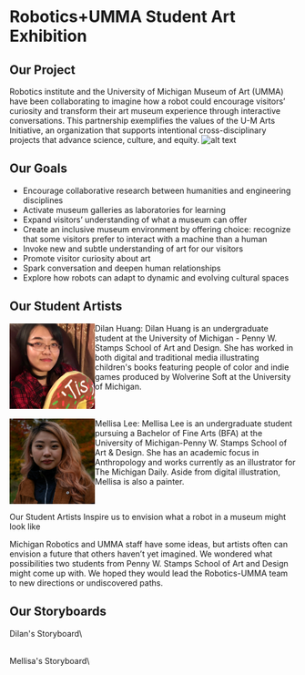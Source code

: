 # Robotics+UMMA Student Art Exhibition

## Our Project
Robotics institute and the University of Michigan Museum of Art (UMMA) have been collaborating to imagine how a robot could encourage visitors’ curiosity and transform their art museum experience through interactive conversations. This partnership exemplifies the values of the U-M Arts Initiative, an organization that supports intentional cross-disciplinary projects that advance science, culture, and equity. 
![alt text](./Team_pics/UMMA-20191217-1130.jpg)
## Our Goals 
- Encourage collaborative research between humanities and engineering disciplines
- Activate museum galleries as laboratories for learning
- Expand visitors’ understanding of what a museum can offer
- Create an inclusive museum environment by offering choice: recognize that some visitors prefer to interact with a machine than a human
- Invoke new and subtle understanding of art for our visitors
- Promote visitor curiosity about art
- Spark conversation and deepen human relationships 
- Explore how robots can adapt to dynamic and evolving cultural spaces

## Our Student Artists
<img src="./Headshots/DH_Photo.jpeg" width="150" align = "left" title="Dilan Huang"/>
Dilan Huang: Dilan Huang is an undergraduate student at the University of Michigan - Penny W. Stamps School of Art and Design. She has worked in both digital and traditional media illustrating children's books featuring people of color and indie games produced by Wolverine Soft at the University of Michigan. 
<br clear="left"/>
<br />
<img src="./Headshots/12068%20(1).JPEG" width="150" align = "left" title="Mellisa Lee"/>
Mellisa Lee: Mellisa Lee is an undergraduate student pursuing a Bachelor of Fine Arts (BFA) at the University of Michigan-Penny W. Stamps School of Art & Design. She has an academic focus in Anthropology and works currently as an illustrator for The Michigan Daily. Aside from digital illustration, Mellisa is also a painter. 
<br clear="left"/>


Our Student Artists Inspire us to envision what a robot in a museum might look like 

Michigan Robotics and UMMA staff have some ideas, but artists often can envision a future that others haven’t yet imagined. We wondered what possibilities two students from Penny W. Stamps School of Art and Design might come up with. We hoped they would lead the Robotics-UMMA team to new directions or undiscovered paths. 

## Our Storyboards
Dilan's Storyboard\
<!-- <img src="./Illustrations/17B245CA-22F0-4D41-9DBD-0E81D255F5F6.png" width="50%" align = "left" title="Dilan Huang"/> Concept\ <img 
     src="./Illustrations/3C279000-BEE9-445E-A859-EB8F7931CC8F.png" width="50%" align = "left" title="Dilan Huang"/>Concept\ <img
     src="./Illustrations/941B8C9D-23F8-4A08-864A-B65B7E56605C (1).png" width="50%" align = "left" title="Dilan Huang"/>Concept\ <img 
     src="./Illustrations/A2BB3AE9-44C5-4219-B1C7-70983C7B2AE2.png" width="50%" align = "left" title="Dilan Huang"/>Concept\ <img 
     src="./Illustrations/C455C917-C413-4208-B692-A36DAF0532E8.png" width="50%" align = "left" title="Dilan Huang"/>Concept\
<br clear="left"/> -->

<br />
Mellisa's Storyboard\
<!-- <img src="./Illustrations/Untitled_Artwork (1) (1).png" width="20%" align = "left" title="Dilan Huang"/><img 
     src="./Illustrations/Untitled_Artwork (2).png" width="20%" align = "left" title="Dilan Huang"/><img
     src="./Illustrations/Untitled_Artwork (3).png" width="20%" align = "left" title="Dilan Huang"/><img 
     src="./Illustrations/Untitled_Artwork copy (1).png" width="20%" align = "left" title="Dilan Huang"/>
<br clear="left"/> -->
<br />
